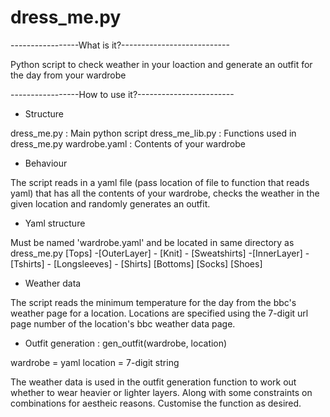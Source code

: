 # dress_me.py

-----------------What is it?---------------------------

Python script to check weather in your loaction and generate an outfit for the day from your wardrobe


-----------------How to use it?------------------------
- Structure

dress_me.py     : Main python script
dress_me_lib.py : Functions used in dress_me.py
wardrobe.yaml   : Contents of your wardrobe

- Behaviour

The script reads in a yaml file (pass location of file to function that reads yaml) that has all the
contents of your wardrobe, checks the weather in the given location and randomly generates an outfit.

- Yaml structure

Must be named 'wardrobe.yaml' and be located in same directory as dress_me.py
[Tops]
  -[OuterLayer]
    - [Knit]
    - [Sweatshirts]
  -[InnerLayer]
    - [Tshirts]
    - [Longsleeves]
    - [Shirts]
 [Bottoms]
 [Socks]
 [Shoes]
 
 - Weather data
 
 The script reads the minimum temperature for the day from the bbc's weather page for a location.
 Locations are specified using the 7-digit url page number of the location's bbc weather data page.
 
 - Outfit generation : gen_outfit(wardrobe, location)
 
 wardrobe = yaml
 location = 7-digit string
 
 The weather data is used in the outfit generation function to work out whether to wear heavier or lighter layers.
 Along with some constraints on combinations for aestheic reasons. Customise the function as desired.

